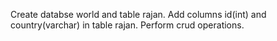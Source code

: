 Create databse world and table rajan. Add columns id(int) and country(varchar) in table rajan. Perform crud operations.

